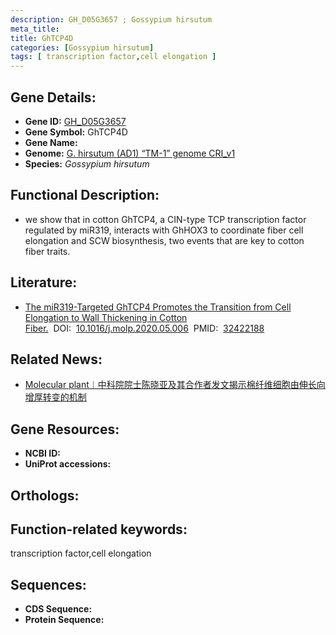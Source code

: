 ```yaml
---
description: GH_D05G3657 ; Gossypium hirsutum
meta_title:
title: GhTCP4D
categories: [Gossypium hirsutum]
tags: [ transcription factor,cell elongation ]
---
```


## Gene Details:
- **Gene ID:**	[GH_D05G3657]()
- **Gene Symbol:** GhTCP4D
- **Gene Name:** 
- **Genome:** [G. hirsutum (AD1) “TM-1” genome CRI_v1]()
- **Species:** *Gossypium hirsutum*

## Functional Description:
   - we show that in cotton GhTCP4, a CIN-type TCP transcription factor regulated by miR319, interacts with GhHOX3 to coordinate fiber cell elongation and SCW biosynthesis, two events that are key to cotton fiber traits.

## Literature:
   - [The miR319-Targeted GhTCP4 Promotes the Transition from Cell Elongation to Wall Thickening in Cotton Fiber.]( https://www.cell.com/molecular-plant/fulltext/S1674-2052(20)30141-6)&nbsp;&nbsp;DOI:&nbsp;&nbsp;[10.1016/j.molp.2020.05.006](https://www.cell.com/molecular-plant/fulltext/S1674-2052(20)30141-6)&nbsp;&nbsp;PMID:&nbsp;&nbsp;[32422188](https://pubmed.ncbi.nlm.nih.gov/32422188/)

## Related News:
   - [Molecular plant︱中科院院士陈晓亚及其合作者发文揭示棉纤维细胞由伸长向增厚转变的机制](https://mp.weixin.qq.com/s?__biz=Mzg3MDEwNDEyMg==&mid=2247489228&idx=2&sn=cbbfd435fa97ee6fd6fc3949deeba4c6&chksm=ce93bb99f9e4328fe76898fd1fca0578d74e7137e8c8f23cd4ea9489acf2e384558a02072f94&scene=27#wechat_redirect)

## Gene Resources:
- **NCBI ID:** [](https://www.ncbi.nlm.nih.gov/gene/?term=)
- **UniProt accessions:** [](https://www.uniprot.org/uniprotkb//entry)

## Orthologs:


## Function-related keywords:
transcription factor,cell elongation

## Sequences:
- **CDS Sequence:**
- **Protein Sequence:**
